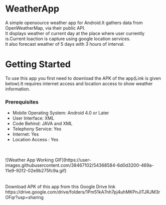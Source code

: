 # WeatherApp
A simple opensource weather app for Android.It gathers data from OpenWeatherMap, via their public API.<br>
It displays weather of current day at the place where user currently is.Current loaction is capture using google location services.<br>
It also forecast weather of 5 days with 3 hours of interval.<br>
# Getting Started
To use this app you first need to download the APK of the app(Link is given below).It requires internet access and location access to show  weather information.<br>
<h3>Prerequisites</h3>
<ul>
  <li>Mobile Operating System: Android 4.0 or Later</li>
  <li>User Interface: XML</li>
  <li>Code Behind: JAVA and XML</li>
  <li>Telephony Service: Yes</li>
  <li>Internet: Yes</li>
  <li>Location Access : Yes</li>
</ul><br><br>
![Weather App Working GIF](https://user-images.githubusercontent.com/38467102/54368584-6d0d3200-469a-11e9-92f2-02e9b275fc9a.gif)
<br><br>
<br>Download APK of this app from this Google Drive link<br>
https://drive.google.com/drive/folders/1Pm51kA7nh7pj4uhMKPnJlTJRJM3rOFqr?usp=sharing
